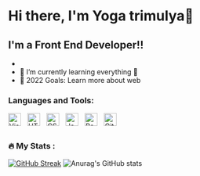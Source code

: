 # Hi there, I'm Yoga trimulya👋

## I'm a Front End Developer!!

- 
- 🌱 I’m currently learning everything 🤣
- 🥅 2022 Goals: Learn more about web

### Languages and Tools:

<img align="left" alt="Visual Studio Code" width="26px" src="https://cdn.jsdelivr.net/gh/devicons/devicon/icons/vscode/vscode-original.svg" style="padding-right:10px;" />
<img align="left" alt="HTML5" width="26px" src="https://cdn.jsdelivr.net/gh/devicons/devicon/icons/html5/html5-original.svg" style="padding-right:10px;" />
<img align="left" alt="CSS3" width="26px" src="https://cdn.jsdelivr.net/gh/devicons/devicon/icons/css3/css3-original.svg" style="padding-right:10px;" />
<img align="left" alt="JavaScript" width="26px" src="https://cdn.jsdelivr.net/gh/devicons/devicon/icons/javascript/javascript-original.svg" style="padding-right:10px;" />
<img align="left" alt="React" width="26px" src="https://cdn.jsdelivr.net/gh/devicons/devicon/icons/react/react-original.svg" style="padding-right:10px;" />
<img align="left" alt="Git" width="26px" src="https://cdn.jsdelivr.net/gh/devicons/devicon/icons/git/git-original.svg" style="padding-right:10px;" />
<br />
<br />

### :fire: My Stats :

<!-- [![Top Langs](https://github-readme-stats.vercel.app/api/top-langs/?username=Wb11G&layout=compact)](https://github.com/anuraghazra/github-readme-stats) -->

[![GitHub Streak](http://github-readme-streak-stats.herokuapp.com?user=yogatrimulya&theme=github-light&border_radius=10&fire=DD0000&background=FFFFFF00&border=FFFFFF00&ring=DD0000&stroke=DD2727&sideLabels=0DDD09&currStreakLabel=DD2727)](https://git.io/streak-stats) ![Anurag's GitHub stats](https://github-readme-stats.vercel.app/api?username=yogatrimulya&show_icons=true&theme=vue)
